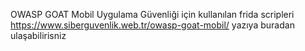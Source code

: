 OWASP GOAT Mobil Uygulama Güvenliği için kullanılan frida scripleri
https://www.siberguvenlik.web.tr/owasp-goat-mobil/ yazıya buradan ulaşabilirisniz
